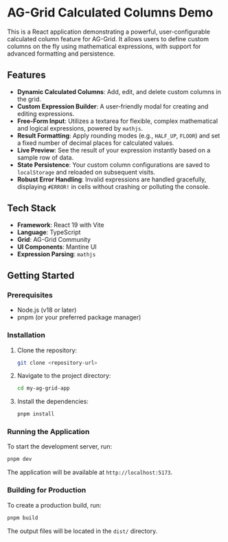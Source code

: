 # AG-Grid Calculated Columns Demo

This is a React application demonstrating a powerful, user-configurable calculated column feature for AG-Grid. It allows users to define custom columns on the fly using mathematical expressions, with support for advanced formatting and persistence.

## Features

- **Dynamic Calculated Columns**: Add, edit, and delete custom columns in the grid.
- **Custom Expression Builder**: A user-friendly modal for creating and editing expressions.
- **Free-Form Input**: Utilizes a textarea for flexible, complex mathematical and logical expressions, powered by `mathjs`.
- **Result Formatting**: Apply rounding modes (e.g., `HALF_UP`, `FLOOR`) and set a fixed number of decimal places for calculated values.
- **Live Preview**: See the result of your expression instantly based on a sample row of data.
- **State Persistence**: Your custom column configurations are saved to `localStorage` and reloaded on subsequent visits.
- **Robust Error Handling**: Invalid expressions are handled gracefully, displaying `#ERROR!` in cells without crashing or polluting the console.

## Tech Stack

- **Framework**: React 19 with Vite
- **Language**: TypeScript
- **Grid**: AG-Grid Community
- **UI Components**: Mantine UI
- **Expression Parsing**: `mathjs`

## Getting Started

### Prerequisites

- Node.js (v18 or later)
- pnpm (or your preferred package manager)

### Installation

1.  Clone the repository:
    ```sh
    git clone <repository-url>
    ```
2.  Navigate to the project directory:
    ```sh
    cd my-ag-grid-app
    ```
3.  Install the dependencies:
    ```sh
    pnpm install
    ```

### Running the Application

To start the development server, run:

```sh
pnpm dev
```

The application will be available at `http://localhost:5173`.

### Building for Production

To create a production build, run:

```sh
pnpm build
```

The output files will be located in the `dist/` directory.

